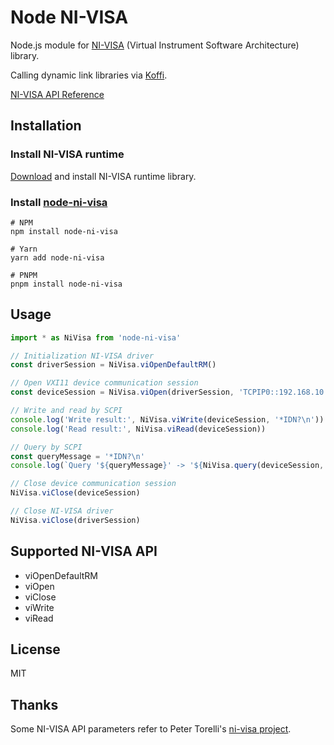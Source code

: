 # Node NI-VISA

Node.js module for [NI-VISA](https://www.ni.com/docs/en-US/bundle/ni-visa/page/ni-visa-overview.html) (Virtual Instrument Software Architecture) library.

Calling dynamic link libraries via [Koffi](https://koffi.dev/).

[NI-VISA API Reference](https://www.ni.com/docs/en-US/bundle/ni-visa-api-ref/page/ni-visa-api-ref/ni-visa-api-ref.html)

## Installation

### Install NI-VISA runtime

[Download](https://www.ni.com/en/support/downloads/drivers/download.ni-visa.html) and install NI-VISA runtime library.

### Install [node-ni-visa]()

```shell
# NPM
npm install node-ni-visa

# Yarn
yarn add node-ni-visa

# PNPM
pnpm install node-ni-visa
```

## Usage

```typescript
import * as NiVisa from 'node-ni-visa'

// Initialization NI-VISA driver
const driverSession = NiVisa.viOpenDefaultRM()

// Open VXI11 device communication session
const deviceSession = NiVisa.viOpen(driverSession, 'TCPIP0::192.168.10.100::inst0::INSTR')

// Write and read by SCPI
console.log('Write result:', NiVisa.viWrite(deviceSession, '*IDN?\n'))
console.log('Read result:', NiVisa.viRead(deviceSession))

// Query by SCPI
const queryMessage = '*IDN?\n'
console.log(`Query '${queryMessage}' -> '${NiVisa.query(deviceSession, queryMessage)}'`)

// Close device communication session
NiVisa.viClose(deviceSession)

// Close NI-VISA driver
NiVisa.viClose(driverSession)
```

## Supported NI-VISA API

- viOpenDefaultRM
- viOpen
- viClose
- viWrite
- viRead

## License

MIT

## Thanks

Some NI-VISA API parameters refer to Peter Torelli's [ni-visa project](https://github.com/petertorelli/ni-visa).
